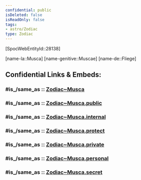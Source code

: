 ```yaml
---
confidential: public
isDeleted: false
isReadOnly: false
tags:
- astro/Zodiac
type: Zodiac
---
```


[SpocWebEntityId::28138]



[name-la::Musca]
[name-genitive::Muscae]
[name-de::Fliege]


## Confidential Links & Embeds: 

### #is_/same_as :: [Zodiac~Musca](/_Standards/Astronomy/Star~Constellation/Zodiac~Musca.md) 

### #is_/same_as :: [Zodiac~Musca.public](/_public/Astronomy/Star~Constellation/Zodiac~Musca.public.md) 

### #is_/same_as :: [Zodiac~Musca.internal](/_internal/Astronomy/Star~Constellation/Zodiac~Musca.internal.md) 

### #is_/same_as :: [Zodiac~Musca.protect](/_protect/Astronomy/Star~Constellation/Zodiac~Musca.protect.md) 

### #is_/same_as :: [Zodiac~Musca.private](/_private/Astronomy/Star~Constellation/Zodiac~Musca.private.md) 

### #is_/same_as :: [Zodiac~Musca.personal](/_personal/Astronomy/Star~Constellation/Zodiac~Musca.personal.md) 

### #is_/same_as :: [Zodiac~Musca.secret](/_secret/Astronomy/Star~Constellation/Zodiac~Musca.secret.md)

